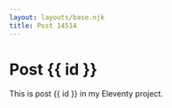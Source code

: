 ```yaml
---
layout: layouts/base.njk
title: Post 14514
---
```


# Post {{ id }}

This is post {{ id }} in my Eleventy project.
